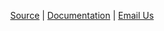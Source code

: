 <p align="center"><a href="github.com/maximusjesse/EllisIsland">Source</a> |
<a href="github.com/maximusjesse/EllisIslandPublic/wiki">Documentation</a> |
<a href="mailto:Vertafore-AnalyticsTeam@vertafore.com">Email Us<a/></p>